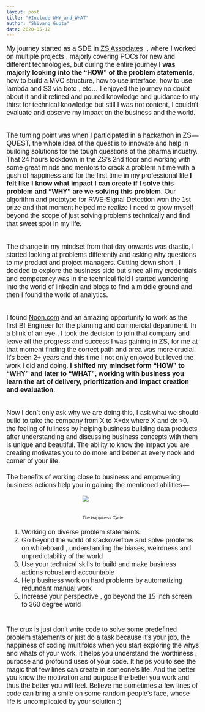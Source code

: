```yaml
---
layout: post
title: "#Include WHY_and_WHAT"
author: "Shivang Gupta"
date: 2020-05-12
---
```


<!-- Other stuff -->
<link href="https://fonts.googleapis.com/css2?family=Quicksand&display=swap" rel="stylesheet">
<main>
  <article>
    <p>
My journey started as a SDE in <a href ="www.zs.com"  target="_blank" >ZS Associates</a>  , where I worked on multiple projects , majorly covering POCs for new and different technologies, but during the entire journey <b>I was majorly looking into the “HOW” of the problem statements</b>, how to build a MVC structure, how to use interface, how to use lambda and S3 via boto , etc… I enjoyed the journey no doubt about it and it refined and poured knowledge and guidance to my thirst for technical knowledge but still I was not content, I couldn’t evaluate and observe my impact on the business and the world.<br/><br/>
    
The turning point was when I participated in a hackathon in ZS — QUEST, the whole idea of the quest is to innovate and help in building solutions for the tough questions of the pharma industry. That 24 hours lockdown in the ZS’s 2nd floor and working with some great minds and mentors to crack a problem hit me with a gush of happiness and for the first time in my professional life <b>I felt like I know what impact I can create if I solve this problem and “WHY” are we solving this problem</b>. Our algorithm and prototype for RWE-Signal Detection won the 1st prize and that moment helped me realize I need to grow myself beyond the scope of just solving problems technically and find that sweet spot in my life.</br></br>

The change in my mindset from that day onwards was drastic, I started looking at problems differently and asking why questions to my product and project managers. Cutting down short , I decided to explore the business side but since all my credentials and competency was in the technical field I started wandering into the world of linkedin and blogs to find a middle ground and then I found the world of analytics.<br/><br/>

I found <a href ="www.noon.com"  target="_blank" >Noon.com</a>  and an amazing opportunity to work as the first BI Engineer for the planning and commercial department. In a blink of an eye , I took the decision to join that company and leave all the progress and success I was gaining in ZS, for me at that moment finding the correct path and area was more crucial. It's been 2+ years and this time I not only enjoyed but loved the work I did and doing. <b>I shifted my mindset form “HOW” to “WHY” and later to “WHAT”, working with business you learn the art of delivery, prioritization and impact creation and evaluation</b>.<br/><br/>

 Now I don’t only ask why we are doing this, I ask what we should build to take the company from X to X+dx where X and dx >0, the feeling of fullness by helping business building data products after understanding and discussing business concepts with them is unique and beautiful. The ability to know the impact you are creating motivates you to do more and better at every nook and corner of your life.</br></br>
The benefits of working close to business and empowering business actions help you in gaining the mentioned abilities — 
<br/></p>
    <div class="image1"><img src="../../../../assets/images/theHappinessCycle.png"><p><br/><br/><i>The Happiness Cycle</i></p></div>
    <ol>
      <li>Working on diverse problem statements</li>
      <li>Go beyond the world of stackoverflow and solve problems on whiteboard , understanding the  biases, weirdness and unpredictability of the world</li>
      <li>Use your technical skills to build and make business actions robust and accountable</li>
      <li>Help business work on hard problems by automatizing redundant manual work </li>
      <li>Increase your perspective , go beyond the 15 inch screen to 360 degree world</li>
    </ol>
    <br/>
    <p>The crux is just don’t write code to solve some predefined problem statements or just do a task because it's your job, the happiness of coding multifolds when you start exploring the whys and whats of your work, it helps you understand the worthiness , purpose and profound uses of your code. It helps you to see the magic that few lines can create in someone’s life. And the better you know the motivation and purpose the better you work and thus the better you will feel. Believe me sometimes a few lines of code can bring a smile on some random people’s face, whose life is uncomplicated by your solution :) 
    </p>
  </article>
  <!-- <div>You can find me on Medium too - </div> -->
</main>

<!-- Personalization of the background Image -->
<style>
    .background{
      background: black url(https://www.clicdata.com/wp-content/uploads/2018/08/10.jpg) no-repeat center center; 
    }
    article p {
      font-family: 'Quicksand', sans-serif;
      font-size:1.25em;
    }
    article ol{
      font-family: 'Quicksand', sans-serif;
      font-size:1.25em;
      margin: 2%;
    }
    .image1 {
      display:grid;
      justify-content: center;
      align-items:center;
      text-align:center;
    }
    .image1 p{
      font-size: 0.8em;
    }
</style>
